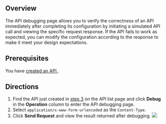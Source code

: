 ## Overview

The API debugging page allows you to verify the correctness of an API immediately after completing its configuration by initiating a simulated API call and viewing the specific request response. If the API fails to work as expected, you can modify the configuration according to the response to make it meet your design expectations.

## Prerequisites

You have [created an API ](https://intl.cloud.tencent.com/document/product/628/44318).

## Directions

1. Find the API just created in [step 3](https://intl.cloud.tencent.com/document/product/628/44318) on the API list page and click **Debug** in the **Operation** column to enter the API debugging page.
2. Select `application/x-www-form-urlencoded` as the `Content-Type`.
3. Click **Send Request** and view the result returned after debugging.
	 ![](https://qcloudimg.tencent-cloud.cn/raw/837bcea2089a7d30b266a93fe580a36d.png)

